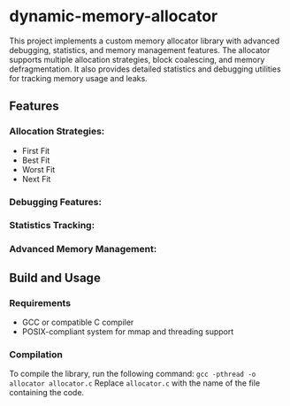 # dynamic-memory-allocator

This project implements a custom memory allocator library with advanced debugging, statistics, and memory management features. The allocator supports multiple allocation strategies, block coalescing, and memory defragmentation. It also provides detailed statistics and debugging utilities for tracking memory usage and leaks.

## Features

### Allocation Strategies:
- First Fit
- Best Fit
- Worst Fit
- Next Fit

### Debugging Features:


### Statistics Tracking:
### Advanced Memory Management:

## Build and Usage
### Requirements
- GCC or compatible C compiler
- POSIX-compliant system for mmap and threading support
  
### Compilation

To compile the library, run the following command:
`gcc -pthread -o allocator allocator.c`
Replace `allocator.c` with the name of the file containing the code.
